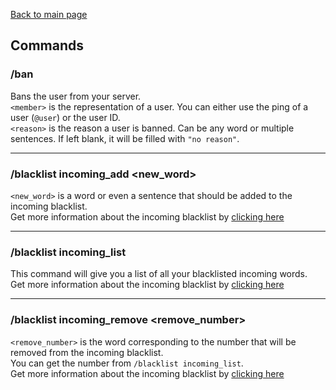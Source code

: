 [Back to main page](https://github.com/afteryparty/Afterparty-Legal-Documentation/blob/main/TheGuardianLink/README.md)

## Commands

### /ban <member> <reason>
Bans the user from your server.  
`<member>` is the representation of a user. You can either use the ping of a user (`@user`) or the user ID.  
`<reason>` is the reason a user is banned. Can be any word or multiple sentences. If left blank, it will be filled with `"no reason"`.

---

### /blacklist incoming_add <new_word>
`<new_word>` is a word or even a sentence that should be added to the incoming blacklist.  
Get more information about the incoming blacklist by [clicking here](https://github.com/afteryparty/Afterparty-Legal-Documentation/tree/main/TheGuardianLink/readme/incoming_blacklist.md)

---

### /blacklist incoming_list
This command will give you a list of all your blacklisted incoming words.  
Get more information about the incoming blacklist by [clicking here](https://github.com/afteryparty/Afterparty-Legal-Documentation/tree/main/TheGuardianLink/readme/)

---

### /blacklist incoming_remove <remove_number>
`<remove_number>` is the word corresponding to the number that will be removed from the incoming blacklist.  
You can get the number from `/blacklist incoming_list`.  
Get more information about the incoming blacklist by [clicking here](https://github.com/afteryparty/Afterparty-Legal-Documentation/tree/main/TheGuardianLink/readme/incoming_blacklist.md)
